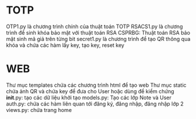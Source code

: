 # TOTP
OTP1.py là chương trình chính của thuật toán TOTP
RSACS1.py là chương trình để sinh khóa bảo mật với thuật toán RSA CSPRBG: Thuật toán RSA bảo mật sinh mã giả trên từng bit
secret1.py là chương trình để tạo QR thông qua khóa và chứa các hàm lấy key, tạo key, reset key

# WEB
Thư mục templates chứa các chương trình html để tạo web
Thư mục static chứa ảnh QR và chứa key để đưa cho User hoặc dùng để kiểm chứng
__init__.py: tạo các dữ liệu khởi tạo
models.py: Tạo các lớp Note và User
auth.py: chứa các hàm liên quan tới đăng ký, đăng nhập, đăng nhập lớp 2
views.py: chứa trang home

